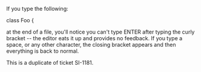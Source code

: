 If you type the following:

class Foo { 

at the end of a file, you'll notice you can't type ENTER after typing the curly bracket -- the editor eats it up and provides no feedback.  If you type a space, or any other character, the closing bracket appears and then everything is back to normal.

This is a duplicate of ticket SI-1181.
